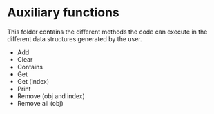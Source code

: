 # Auxiliary functions
This folder contains the different methods the code can execute in the different data structures generated by the user.
 - Add
 - Clear
 - Contains
 - Get
 - Get (index)
 - Print
 - Remove (obj and index)
 - Remove all (obj)
